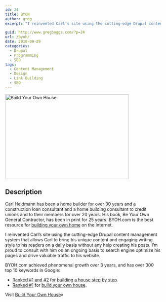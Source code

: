 ```yaml
---
id: 24
title: BYOH
author: greg
excerpt: "I reinvented Carl's site using the cutting-edge Drupal content  management system that allows Carl to bring his unique content and  engaging writing style to his readers on a daily basis without any help creating his posts."

guid: http://www.gregboggs.com/?p=24
url: /byoh/
date: 2010-09-29
categories:
  - Drupal
  - Programming
  - SEO
tags:
  - Content Management
  - Design
  - Link Building
  - SEO
---
```

<img class="alignleft size-medium wp-image-67" title="Build Your Own House" src="/wp-content/uploads/2010/09/byoh-400x275.jpg" alt="Build Your Own House" width="400" height="275" />

## Description

Carl Heldmann has been a home builder for over 30 years and a construction loan consultant and a home building consultant to credit unions and to their members for over 20 years. His book, Be Your Own General Contractor, has been in print for 25 years. BYOH.com is the best resource for [building your own home][1] on the Internet.

I reinvented Carl&#8217;s site using the cutting-edge Drupal content management system that allows Carl to bring his unique content and engaging writing style to his readers on a daily basis without any help creating his posts. I&#8217;m proud to consult with him on an ongoing basis to search engine optimize his pages and drive valuable traffic to his website.

BYOH.com achieved phenomenal growth over 3 years, and has over 300 top 10 keywords in Google:

  * [Ranked #1 and #2][2] for [building a house step by step][3].
  * [Ranked #1][4] for [build your own house][1].

Visit <a href="http://www.byoh.com/" target="_blank">Build Your Own House</a>»

 [1]: http://www.byoh.com/
 [2]: http://www.google.com/search?q=building+a+house+step+by+step
 [3]: http://www.byoh.com/stepbystep.htm
 [4]: http://www.google.com/search?q=build+your+own+house